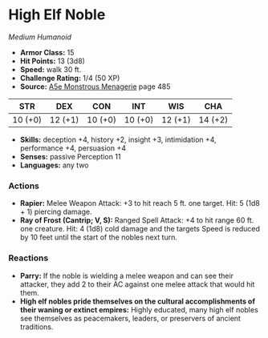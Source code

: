 # High Elf Noble

*Medium* *Humanoid*

- **Armor Class:** 15
- **Hit Points:** 13 (3d8)
- **Speed:** walk 30 ft.
- **Challenge Rating:** 1/4 (50 XP)
- **Source:** [A5e Monstrous Menagerie](https://enpublishingrpg.com/products/level-up-monstrous-menagerie-a5e) page 485

| STR | DEX | CON | INT | WIS | CHA |
| --- | --- | --- | --- | --- | --- |
| 10 (+0) | 12 (+1) | 10 (+0) | 10 (+0) | 12 (+1) | 14 (+2) |

- **Skills:** deception +4, history +2, insight +3, intimidation +4, performance +4, persuasion +4
- **Senses:** passive Perception 11
- **Languages:** any two

### Actions

- **Rapier:** Melee Weapon Attack: +3 to hit  reach 5 ft.  one target. Hit: 5 (1d8 + 1) piercing damage.
- **Ray of Frost (Cantrip; V, S):** Ranged Spell Attack: +4 to hit  range 60 ft.  one creature. Hit: 4 (1d8) cold damage  and the targets Speed is reduced by 10 feet until the start of the nobles next turn.

### Reactions

- **Parry:** If the noble is wielding a melee weapon and can see their attacker, they add 2 to their AC against one melee attack that would hit them.
- **High elf nobles pride themselves on the cultural accomplishments of their waning or extinct empires:** Highly educated, many high elf nobles see themselves as peacemakers, leaders, or preservers of ancient traditions.


